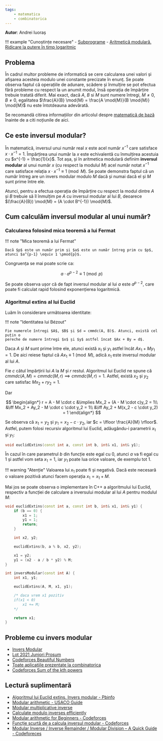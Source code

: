 ```yaml
---
tags:
    - matematica
    - combinatorica
---
```


**Autor**: Andrei Iuoraș

!!! example "Cunoștințe necesare"
    - [Subprograme](https://edu.roalgo.ro/cppintro/functions/)
    - [Aritmetică modulară. Ridicare la putere în timp logaritmic](https://edu.roalgo.ro/mediu/pow-log/)

## Problema

În cadrul multor probleme de informatică se cere calcularea unei valori și
afișarea acesteia modulo unei constante precizate în enunț. Se poate observa
faptul că operațiile de adunare, scădere și înmulțire se pot efectua fără
probleme cu respect la un anumit modul, însă operația de împărțire trebuie
tratată diferit. Mai exact, dacă $A$, $B$ si $M$ sunt numere întregi, $M \ne 0$,
$B \ne 0$, egalitatea $\frac{A}{B} \mod{M} = \frac{A \mod{M}}{B \mod{M}}
\mod{M}$ nu este întotdeauna adevărată.

Se recomandă citirea informațiilor din articolul despre [matematică de
bază](https://edu.roalgo.ro/cppintro/basic-math/) înainte de a citi noțiunile de
aici.

## Ce este inversul modular?

În matematică, inversul unui număr real $x$ este acel număr $x^{-1}$ care
satisface $x \cdot x^{-1} = 1$. Împărțirea unui număr la $x$ este echivalentă cu
înmulțirea acestuia cu $x^{-1} = \frac{1}{x}$. Tot așa, și în aritmetica
modulară definim **inversul modular** al unui număr $x$ (cu respect la modulul
$M$) acel număr notat $x^{-1}$ care satisface relația $x \cdot x^{-1} \equiv{1}
\pmod{M}$. Se poate demonstra faptul că un număr întreg are un invers modular
modulo $M$ dacă și numai dacă el și $M$ sunt prime între ele.

Atunci, pentru a efectua operația de împărțire cu respect la modul dintre $A$ și
$B$ trebuie să îl înmulțim pe $A$ cu inversul modular al lui $B$, deoarece
$(\frac{A}{B}) \mod{M} = (A \cdot B^{-1}) \mod{M}$.

## Cum calculăm inversul modular al unui număr?

### Calcularea folosind mica teoremă a lui Fermat

!!! note "Mica teoremă a lui Fermat"

    Dacă $p$ este un număr prim și $a$ este un număr întreg prim cu $p$, atunci $a^{p-1} \equiv 1 \pmod{p}$.

Congruența se mai poate scrie ca:

$$
a \cdot a^{p - 2} \equiv 1 \pmod{p}
$$

Se poate observa ușor că de fapt inversul modular al lui $a$ este $a^{p - 2}$,
care poate fi calculat rapid folosind exponențierea logaritmică.

### Algoritmul extins al lui Euclid

Luăm în considerare următoarea identitate:

!!! note "Identitatea lui Bézout"

    Fie numerele întregi $A$, $B$ și $d = cmmdc(A, B)$. Atunci, există cel puțin o
    pereche de numere întregi $x$ și $y$ astfel încat $Ax + By = d$.

Daca $A$ și $M$ sunt prime între ele, atunci există $x_1$ și $y_1$ astfel încât
$Ax_1 + My_1 = 1$. De aici reiese faptul că $Ax_1 \equiv 1 \pmod{M}$, adică
$x_1$ este inversul modular al lui $A$.

Fie $c$ câtul împărțirii lui $A$ la $M$ și $r$ restul. Algoritmul lui Euclid ne
spune că $cmmdc(A, M) = cmmdc(M, r) \implies cmmdc(M, r) = 1$. Astfel, există
$x_2$ și $y_2$ care satisfac $Mx_2 + ry_2 = 1$.

Dar

$$
\begin{align*}
r = A - M \cdot c &\implies Mx_2 + (A - M \cdot c)y_2 = 1\\
&\iff Mx_2 + Ay_2 - M \cdot c \cdot y_2 = 1\\
&\iff Ay_2 + M(x_2 - c \cdot y_2) = 1
\end{align*}
$$

Se observa că $x_1 = y_2$ și $y_1 = x_2 - c \cdot y_2$, iar $c = \lfloor
\frac{A}{M} \rfloor$. Astfel, putem folosi recursiv algoritmul lui Euclid,
adăugându-i parametrii $x_1$ și $y_1$:

```cpp
void euclidExtins(const int a, const int b, int& x1, int& y1);
```

În cazul în care parametrul $b$ din funcție este egal cu $0$, atunci $a$ va fi
egal cu $1$ și astfel vom seta $x_1 = 1$, iar $y_1$ poate lua orice valoare, de
exemplu tot $1$.

!!! warning "Atenție"
    Valoarea lui $x_1$ poate fi și negativă. Dacă este necesară o valoare
    pozitivă atunci facem operația $x_1 = x_1 + M$.

Mai jos se poate observa o implementare în C++ a algoritmului lui Euclid,
respectiv a funcției de calculare a inversului modular al lui $A$ pentru modulul
$M$:

```cpp
void euclidExtins(const int a, const int b, int& x1, int& y1) {
    if (b == 0) {
        x1 = 1;
        y1 = 1;
        return;
    }

    int x2, y2;

    euclidExtins(b, a % b, x2, y2);

    x1 = y2;
    y1 = (x2 - a / b * y2) % M;
}

int inversModular(const int A) {
    int x1, y1;

    euclidExtins(A, M, x1, y1);

    /* daca vrem x1 pozitiv
    if(x1 < 0)
        x1 += M;
    */

    return x1;
}
```

## Probleme cu invers modular

- [Invers Modular](https://www.infoarena.ro/problema/inversmodular)
- [Lot 2021 Juniori Prosum](https://kilonova.ro/problems/1697)
- [Codeforces Beautiful Numbers](http://codeforces.com/problemset/problem/300/C)
- [Toate aplicatiile prezentate la combinatorica](./intro-combinatorics.md)
- [Codeforces Sum of the kth
  powers](https://codeforces.com/contest/622/problem/F)

## Lectură suplimentară

- [Algoritmul lui Euclid extins. Invers modular -
  Pbinfo](https://www.pbinfo.ro/articole/18942/algoritmul-lui-euclid-extins-invers-modular)
- [Modular arithmetic - USACO Guide](https://usaco.guide/gold/modular?lang=cpp)
- [Modular multiplicative
  inverse](https://cp-algorithms.com/algebra/module-inverse.html)
- [Calculate modulo inverses
  efficiently](https://codeforces.com/blog/entry/83075)
- [Modular arithmetic for Beginners -
  Codeforces](https://codeforces.com/blog/entry/72527)
- [Funcție scurtă de a calcula inversul modular -
  Codeforces](https://codeforces.com/blog/entry/23365)
- [Modular Inverse / Inverse Remainder / Modular Division – A Quick Guide -
  Codeforeces](https://codeforces.com/blog/entry/113756)
